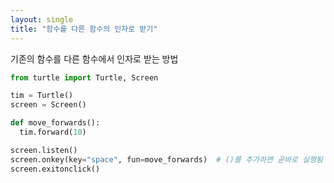 ```yaml
---
layout: single
title: "함수를 다른 함수의 인자로 받기"
---
```


기존의 함수를 다른 함수에서 인자로 받는 방법

```python
from turtle import Turtle, Screen

tim = Turtle()
screen = Screen()

def move_forwards():
  tim.forward(10)

screen.listen()
screen.onkey(key="space", fun=move_forwards)  # ()를 추가하면 곧바로 실행됨
screen.exitonclick()
```


